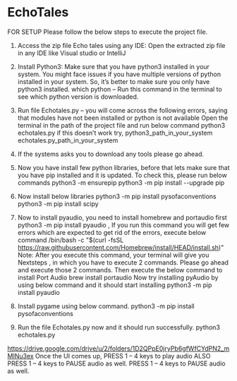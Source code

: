# EchoTales

FOR SETUP
Please follow the below steps to execute the project file.

1. Access the zip file Echo tales using any IDE: Open the extracted zip file in any IDE
like Visual studio or IntelliJ

3. Install Python3: Make sure that you have python3 installed in your system. You might
face issues if you have multiple versions of python installed in your system. So, it’s better
to make sure you only have python3 installed.
which python – Run this command in the terminal to see which python version is
downloaded.

4. Run file Echotales.py – you will come across the following errors, saying that modules
have not been installed or python is not available
Open the terminal in the path of the project file and run below command
python3 echotales.py
if this doesn’t work try,
python3_path_in_your_system echotales.py_path_in_your_system

5. If the systems asks you to download any tools please go ahead.
   
6. Now you have install few python libraries, before that lets make sure that you have pip
installed and it is updated. To check this, please run below commands
python3 -m ensurepip
python3 -m pip install --upgrade pip

7. Now install below libraries
python3 -m pip install pysofaconventions
python3 -m pip install scipy

8. Now to install pyaudio, you need to install homebrew and portaudio first
python3 -m pip install pyaudio , If you run this command you will get few errors which
are expected to get rid of the errors, execute below command
/bin/bash -c "$(curl -fsSL
https://raw.githubusercontent.com/Homebrew/install/HEAD/install.sh)"
Note: After you execute this command, your terminal will give you Nextsteps , in which
you have to execute 2 commands. Please go ahead and execute those 2 commands.
Then execute the below command to install Port Audio
brew install portaudio
Now try installing pyAudio by using below command and it should start installing
python3 -m pip install pyaudio

9. Install pygame using below command.
python3 -m pip install pysofaconventions
10. Run the file Echotales.py now and it should run successfully.
python3 echotales.py



https://drive.google.com/drive/u/2/folders/1D2QPpE0jryPb6gfWfCYdPN2_mMINu3ex
Once the UI comes up,
PRESS 1 – 4 keys to play audio
ALSO
PRESS 1 – 4 keys to PAUSE audio as well.
PRESS 1 – 4 keys to PAUSE audio as well.
